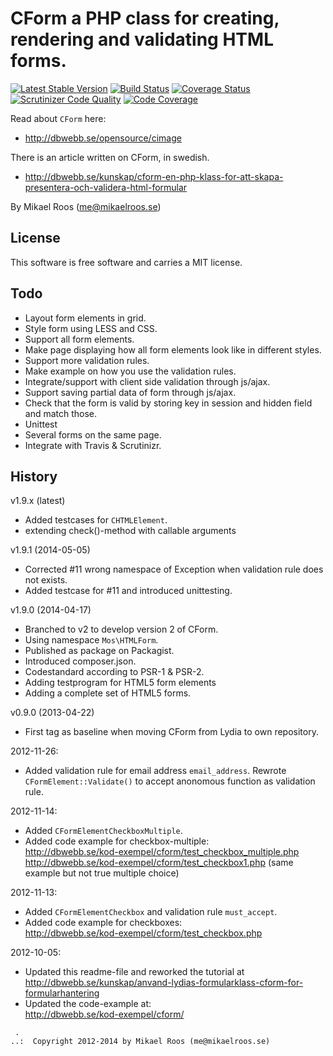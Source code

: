 CForm a PHP class for creating, rendering and validating HTML forms.
==================================

[![Latest Stable Version](https://poser.pugx.org/leaphly/cart-bundle/version.png)](https://packagist.org/packages/mos/cform)
[![Build Status](https://travis-ci.org/mosbth/cform.png?branch=v2)](https://travis-ci.org/mosbth/cform)
[![Coverage Status](https://coveralls.io/repos/mosbth/cform/badge.png)](https://coveralls.io/r/mosbth/cform)
[![Scrutinizer Code Quality](https://scrutinizer-ci.com/g/mosbth/cform/badges/quality-score.png?s=80b5a2ad3c062bd6e8215dd655ca8badfef4a40d)](https://scrutinizer-ci.com/g/mosbth/cform/)
[![Code Coverage](https://scrutinizer-ci.com/g/mosbth/cform/badges/coverage.png?s=0f195aa8f17317cc1c427f9484fa5107e4558aed)](https://scrutinizer-ci.com/g/mosbth/cform/)

Read about `CForm` here:
* http://dbwebb.se/opensource/cimage 

There is an article written on CForm, in swedish. 
* http://dbwebb.se/kunskap/cform-en-php-klass-for-att-skapa-presentera-och-validera-html-formular


By Mikael Roos (me@mikaelroos.se)



License
----------------------------------

This software is free software and carries a MIT license.



Todo
----------------------------------

* Layout form elements in grid.
* Style form using LESS and CSS.
* Support all form elements.
* Make page displaying how all form elements look like in different styles.
* Support more validation rules.
* Make example on how you use the validation rules.
* Integrate/support with client side validation through js/ajax.
* Support saving partial data of form through js/ajax.
* Check that the form is valid by storing key in session and hidden field and match those.
* Unittest
* Several forms on the same page.
* Integrate with Travis & Scrutinizr.


History
----------------------------------

v1.9.x (latest)

* Added testcases for `CHTMLElement`.
* extending check()-method with callable arguments


v1.9.1 (2014-05-05)

* Corrected #11 wrong namespace of Exception when validation rule does not exists.
* Added testcase for #11 and introduced unittesting.


v1.9.0 (2014-04-17)

* Branched to v2 to develop version 2 of CForm.
* Using namespace `Mos\HTMLForm`.
* Published as package on Packagist.
* Introduced composer.json.
* Codestandard according to PSR-1 & PSR-2.
* Adding testprogram for HTML5 form elements
* Adding a complete set of HTML5 forms.


v0.9.0 (2013-04-22)

* First tag as baseline when moving CForm from Lydia to own repository.


2012-11-26:

* Added validation rule for email address `email_address`. Rewrote `CFormElement::Validate()` to accept anonomous function as validation rule.


2012-11-14:

* Added `CFormElementCheckboxMultiple`.
* Added code example for checkbox-multiple:  
    http://dbwebb.se/kod-exempel/cform/test_checkbox_multiple.php
    http://dbwebb.se/kod-exempel/cform/test_checkbox1.php (same example but not true multiple choice)


2012-11-13:

* Added `CFormElementCheckbox` and validation rule `must_accept`.
* Added code example for checkboxes:  
    http://dbwebb.se/kod-exempel/cform/test_checkbox.php


2012-10-05: 

* Updated this readme-file and reworked the tutorial at  
  http://dbwebb.se/kunskap/anvand-lydias-formularklass-cform-for-formularhantering
* Updated the code-example at:  
  http://dbwebb.se/kod-exempel/cform/


```
 .   
..:  Copyright 2012-2014 by Mikael Roos (me@mikaelroos.se)
```

